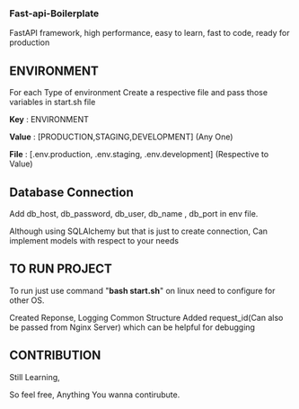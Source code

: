 ### **Fast-api-Boilerplate**

FastAPI framework, high performance, easy to learn, fast to code, ready for production

## ENVIRONMENT
For each Type of environment Create a respective file and pass those variables in start.sh file 

**Key** : ENVIRONMENT

**Value** : [PRODUCTION,STAGING,DEVELOPMENT]  (Any One)

**File** : [.env.production, .env.staging, .env.development] (Respective to Value)



## Database Connection

Add db_host, db_password, db_user, db_name , db_port in env file.

Although using SQLAlchemy but that is just to create connection, Can implement models with respect to your needs


## TO RUN PROJECT

To run just use command "**bash start.sh**"  on linux need to configure for other OS.

Created Reponse, Logging Common Structure
Added request_id(Can also be passed from Nginx Server) which can be helpful for debugging





## CONTRIBUTION
Still Learning,

So feel free, Anything You wanna contirubute.

